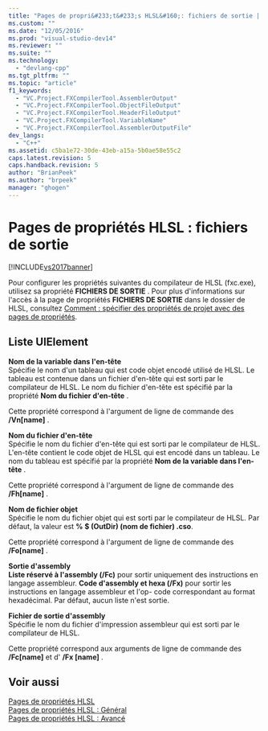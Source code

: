 ```yaml
---
title: "Pages de propri&#233;t&#233;s HLSL&#160;: fichiers de sortie | Microsoft Docs"
ms.custom: ""
ms.date: "12/05/2016"
ms.prod: "visual-studio-dev14"
ms.reviewer: ""
ms.suite: ""
ms.technology: 
  - "devlang-cpp"
ms.tgt_pltfrm: ""
ms.topic: "article"
f1_keywords: 
  - "VC.Project.FXCompilerTool.AssemblerOutput"
  - "VC.Project.FXCompilerTool.ObjectFileOutput"
  - "VC.Project.FXCompilerTool.HeaderFileOutput"
  - "VC.Project.FXCompilerTool.VariableName"
  - "VC.Project.FXCompilerTool.AssemblerOutputFile"
dev_langs: 
  - "C++"
ms.assetid: c5ba1e72-30de-43eb-a15a-5b0ae58e55c2
caps.latest.revision: 5
caps.handback.revision: 5
author: "BrianPeek"
ms.author: "brpeek"
manager: "ghogen"
---
```

# Pages de propri&#233;t&#233;s HLSL&#160;: fichiers de sortie
[!INCLUDE[vs2017banner](../assembler/inline/includes/vs2017banner.md)]

Pour configurer les propriétés suivantes du compilateur de HLSL \(fxc.exe\), utilisez sa propriété **FICHIERS DE SORTIE** .  Pour plus d'informations sur l'accès à la page de propriétés **FICHIERS DE SORTIE** dans le dossier de HLSL, consultez [Comment : spécifier des propriétés de projet avec des pages de propriétés](../misc/how-to-specify-project-properties-with-property-pages.md).  
  
## Liste UIElement  
 **Nom de la variable dans l'en\-tête**  
 Spécifie le nom d'un tableau qui est code objet encodé utilisé de HLSL.  Le tableau est contenue dans un fichier d'en\-tête qui est sorti par le compilateur de HLSL.  Le nom du fichier d'en\-tête est spécifié par la propriété **Nom du fichier d'en\-tête** .  
  
 Cette propriété correspond à l'argument de ligne de commande des **\/Vn\[name\]** .  
  
 **Nom du fichier d'en\-tête**  
 Spécifie le nom du fichier d'en\-tête qui est sorti par le compilateur de HLSL.  L'en\-tête contient le code objet de HLSL qui est encodé dans un tableau.  Le nom du tableau est spécifié par la propriété **Nom de la variable dans l'en\-tête** .  
  
 Cette propriété correspond à l'argument de ligne de commande des **\/Fh\[name\]** .  
  
 **Nom de fichier objet**  
 Spécifie le nom du fichier objet qui est sorti par le compilateur de HLSL.  Par défaut, la valeur est **% $ \(OutDir\) \(nom de fichier\) .cso**.  
  
 Cette propriété correspond à l'argument de ligne de commande des **\/Fo\[name\]** .  
  
 **Sortie d'assembly**  
 **Liste réservé à l'assembly \(\/Fc\)** pour sortir uniquement des instructions en langage assembleur.  **Code d'assembly et hexa \(\/Fx\)** pour sortir les instructions en langage assembleur et l'op\- code correspondant au format hexadécimal.  Par défaut, aucun liste n'est sortie.  
  
 **Fichier de sortie d'assembly**  
 Spécifie le nom du fichier d'impression assembleur qui est sorti par le compilateur de HLSL.  
  
 Cette propriété correspond aux arguments de ligne de commande des **\/Fc\[name\]** et d' **\/Fx \[name\]** .  
  
## Voir aussi  
 [Pages de propriétés HLSL](../ide/hlsl-property-pages.md)   
 [Pages de propriétés HLSL : Général](../ide/hlsl-property-pages-general.md)   
 [Pages de propriétés HLSL : Avancé](../ide/hlsl-property-pages-advanced.md)